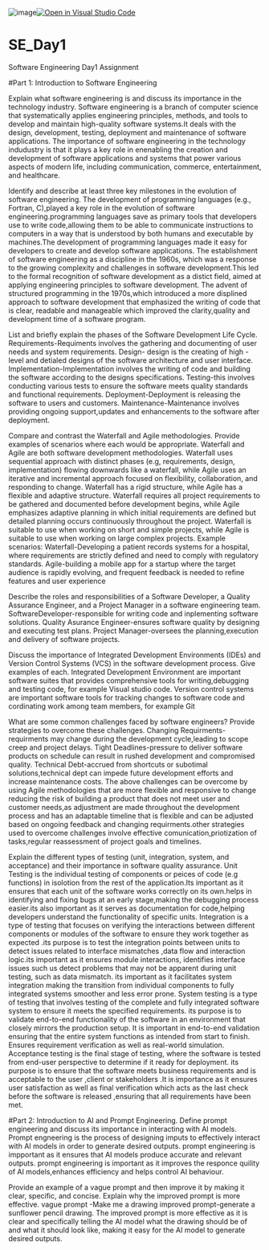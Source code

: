 ![image](https://github.com/user-attachments/assets/dadc0e87-58b2-4934-84a0-845033b60a3a)[![Open in Visual Studio Code](https://classroom.github.com/assets/open-in-vscode-2e0aaae1b6195c2367325f4f02e2d04e9abb55f0b24a779b69b11b9e10269abc.svg)](https://classroom.github.com/online_ide?assignment_repo_id=15571762&assignment_repo_type=AssignmentRepo)
# SE_Day1
Software Engineering Day1 Assignment

#Part 1: Introduction to Software Engineering

Explain what software engineering is and discuss its importance in the technology industry.
Software engineering is a branch of computer science that systematically applies engineering principles, methods, and tools to develop and maintain high-quality software systems.It deals with the design, development, testing, deployment and maintenance of software applications.
The importance of software engineering in the technology indudustry is that it plays a key role in enenabling the creation and development of software applications and systems that power various aspects of modern life, including communication, commerce, entertainment, and healthcare.

Identify and describe at least three key milestones in the evolution of software engineering.
 The development of programming languages (e.g., Fortran, C),played a key role in the evolution of software engineering.programming languages  save as primary tools that developers use to write code,allowing them to be able to communicate instructions to computers in a way that is understood by both humans and executable by machines.The development of programming languages made it easy for developers to create and develop software applications.
 The establishment of software engineering as a discipline in the 1960s, which was a response to the growing complexity and challenges in software development.This led to the formal recognition of software development as a distict field, aimed at applying engineering principles to software development.
 The advent of structured programming in the 1970s,which introduced a more  displined approach to software development that emphasized  the writing of code that is clear, readable and manageable which improved the clarity,quality and development time of a software program.

List and briefly explain the phases of the Software Development Life Cycle.
Requirements-Requiments involves the gathering and documenting of user needs and system requirements.
Design- design is the creating of high -level and detialed designs of the software architecture and user interface.
Implementation-Implementation involves the writing of code and building the software according to the designs specifications.
Testing-this involves conducting various tests to ensure the software meets quality standards and functional requirements.
Deployment-Deployment is releasing the software to users and customers.
Maintenance-Maintenance involves providing ongoing support,updates and enhancements to the software after deployment.

Compare and contrast the Waterfall and Agile methodologies. Provide examples of scenarios where each would be appropriate.
Waterfall and Agile are both software  development methodologies.
Waterfall uses sequential approach with distinct phases (e.g, requirements, design, implementation) flowing downwards like a waterfall, while Agile uses an iterative and incremental approach focused on flexibility, collaboration, and responding to change.
Waterfall has a rigid structure, while Agile has a flexible and adaptive structure.
Waterfall requires all project requirements to be gathered and documented before development begins, while Agile emphasizes adaptive planning in which initial requirements are defined but detailed planning occurs continuously throughout the project.
Waterfall is suitable to use when working on short and simple projects, while Agile is suitable to use when working on large complex projects.
Example scenarios:
Waterfall-Developing a patient records systems for a hospital, where requirements are strictly  defined and need to comply with regulatory standards.
Agile-building a mobile app for a startup where the target audience is rapidly evolving, and frequent feedback is needed to refine features and user experience

Describe the roles and responsibilities of a Software Developer, a Quality Assurance Engineer, and a Project Manager in a software engineering team.
SoftwareDeveloper-responsible for writing code and inplementing software solutions.
Quality Asurance Engineer-ensures software quality by designing and executing test plans.
Project Manager-oversees the planning,execution and delivery of software projects.

Discuss the importance of Integrated Development Environments (IDEs) and Version Control Systems (VCS) in the software development process. Give examples of each.
Integrated Development Environment are important software suites that provides comprehensive tools for writing,debugging and testing code, for example Visual studio code.
Version control systems are important software tools for tracking changes to software code and cordinating work among team members, for example Git

What are some common challenges faced by software engineers? Provide strategies to overcome these challenges.
Changing Requirments-requirments may change during the development cycle,leading to scope creep and project delays.
Tight Deadlines-pressure to deliver software products on schedule can result in rushed development and compromised quality.
Technical Debt-accrued from shortcuts or subotimal solutions,technical dept can impede future development efforts and increase maintenance costs.
The above challenges can be overcome by using Agile methodologies that are more flexible and responsive to change  reducing  the risk of building a product that does not meet user and customer needs,as adjustment are made throughout the development process and has an adaptable timeline that is flexible and can be adjusted based on ongoing feedback and changing requirments.other strategies used to overcome challenges involve effective comunication,priotization of tasks,regular reassessment of project goals and timelines.

Explain the different types of testing (unit, integration, system, and acceptance) and their importance in software quality assurance.
Unit Testing is the individual testing  of components or peices of code (e.g functions) in isolotion from the rest of the application.Its important as it ensures that each unit of the software works correctly on its own.helps in identifying and fixing  bugs at an early stage,making the debugging process easier.its  also important as it serves as documentation for code,helping developers understand the functionality of specific units.
Integration is a type of testing that focuses on verifying the interactions between different components or modules of the software to ensure they work together  as expected .its purpose is to test the integration points between units to detect issues related to interface mismatches ,data flow and interaction logic.its important  as it ensures module interactions, identifies interface issues such us detect problems that may not be apparent during unit testing, such as data mismatch. its important as it facilitates system integration  making the transition from individual components to fully integrated systems smoother and less error prone.
System testing is a type of testing that involves testing of the complete  and fully integrated software system to ensure it meets the specified requirements. its purpose is to validate end-to-end functionality of the software in an environment that closely mirrors the production setup. It is important in end-to-end validation ensuring that the entire system functions as intended from start to finish. Ensures requirement  verification as well as real-world simulation.
Acceptance testing is the final stage of testing, where the software is tested from end-user perspective to determine if it ready for deployment. its purpose is to ensure that the software  meets business requirements and is acceptable to the user ,client or stakeholders .It is  importance as it ensures user satisfaction as well as  final verification which acts as the last check before the  software is released ,ensuring that all requirements have been met.

#Part 2: Introduction to AI and Prompt Engineering.
Define prompt engineering and discuss its importance in interacting with AI models.
Prompt engneering is the process of designing imputs to effectively interact with AI models in order  to generate desired outputs.
prompt engineering is impportant as it ensures that AI models produce accurate and relevant outputs.
prompt engineering is important as it improves the responce quility of AI models,enhances efficiency and helps control  AI behaviour.

Provide an example of a vague prompt and then improve it by making it clear, specific, and concise. Explain why the improved prompt is more effective.
vague prompt -Make me a drawing
improved prompt-generate a sunflower pencil drawing.
The improved prompt is more effective as it is clear and specifically telling the  AI model what the drawing should be of and what it should look like, making it easy
for the AI model to generate  desired outputs. 

